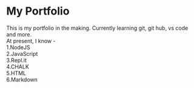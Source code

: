 # My Portfolio 
This is my portfolio in the making. Currently learning git, git hub, vs code and more.  
At present, I know -  
1.NodeJS  
2.JavaScript  
3.Repl.it  
4.CHALK  
5.HTML  
6.Markdown

